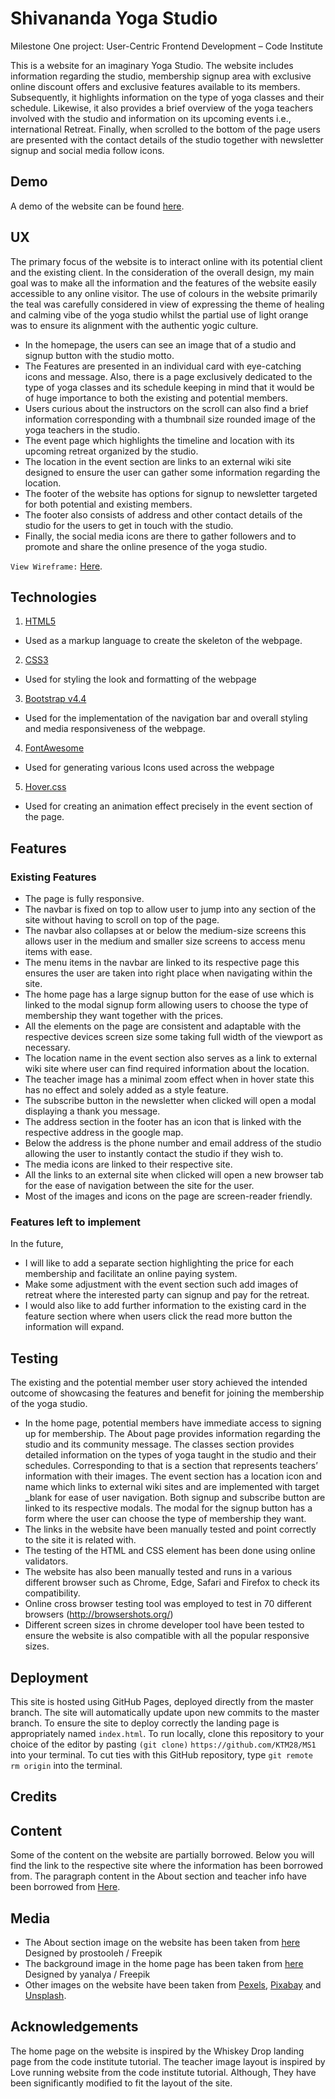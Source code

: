 # Shivananda Yoga Studio 
Milestone One project: User-Centric Frontend Development – Code Institute

This is a website for an imaginary Yoga Studio. The website includes information regarding the studio, membership signup area with exclusive online discount offers and exclusive features available to its members. Subsequently, it highlights information on the type of yoga classes and their schedule. Likewise, it also provides a brief overview of the yoga teachers involved with the studio and information on its upcoming events i.e., international Retreat. Finally, when scrolled to the bottom of the page users are presented with the contact details of the studio together with newsletter signup and social media follow icons.

## Demo
A demo of the website can be found [here](https://ktm28.github.io/MS1/).

## UX

The primary focus of the website is to interact online with its potential client and the existing client. In the consideration of the overall design, my main goal was to make all the information and the features of the website easily accessible to any online visitor. The use of colours in the website primarily the teal was carefully considered in view of expressing the theme of healing and calming vibe of the yoga studio whilst the partial use of light orange was to ensure its alignment with the authentic yogic culture. 



*	In the homepage, the users can see an image that of a studio and signup button with the studio motto. 
*	The Features are presented in an individual card with eye-catching icons and message. Also, there is a page exclusively dedicated to the type of yoga classes and its schedule keeping in mind that it would be of huge importance to both the existing and potential members. 
*	Users curious about the instructors on the scroll can also find a brief information corresponding with a thumbnail size rounded image of the yoga teachers in the studio. 
*	The event page which highlights the timeline and location with its upcoming retreat organized by the studio. 
*	The location in the event section are links to an external wiki site designed to ensure the user can gather some information regarding the location.
*	The footer of the website has options for signup to newsletter targeted for both potential and existing members. 
*	The footer also consists of address and other contact details of the studio for the users to get in touch with the studio. 
*	Finally, the social media icons are there to gather followers and to promote and share the online presence of the yoga studio.


 `View Wireframe:` 
[Here](https://github.com/KTM28/MS1/tree/master/wireframe).




## Technologies
1.	[HTML5](https://www.w3schools.com/html/html5_intro.asp) 
* Used as a markup language to create the skeleton of the webpage.
2.	[CSS3](https://en.wikipedia.org/wiki/Cascading_Style_Sheets) 
* Used for styling the look and formatting of the webpage
3.	[Bootstrap v4.4](https://getbootstrap.com/)  
* Used for the implementation of the navigation bar and overall styling and media responsiveness of the webpage.
4.	[FontAwesome](https://fontawesome.com/)
* Used for generating various Icons used across the webpage  
5.	[Hover.css](https://ianlunn.github.io/Hover/) 
* Used for creating an animation effect precisely in the event section of the page. 




## Features



### Existing Features

*	The page is fully responsive. 
*	The navbar is fixed on top to allow user to jump into any section of the site without having to scroll on top of the page. 
*	The navbar also collapses at or below the medium-size screens this allows user in the medium and smaller size screens to access menu items with ease. 
*	The menu items in the navbar are linked to its respective page this ensures the user are taken into right place when navigating within the site. 
*	The home page has a large signup button for the ease of use which is linked to the modal signup form allowing users to choose the type of membership they want together with the prices. 
*	All the elements on the page are consistent and adaptable with the respective devices screen size some taking full width of the viewport as necessary. 
*	The location name in the event section also serves as a link to external wiki site where user can find required information about the location. 
*	The teacher image has a minimal zoom effect when in hover state this has no effect and solely added as a style feature. 
*	The subscribe button in the newsletter when clicked will open a modal displaying a thank you message. 
*	The address section in the footer has an icon that is linked with the respective address in the google map. 
*	Below the address is the phone number and email address of the studio allowing the user to instantly contact the studio if they wish to. 
*	The media icons are linked to their respective site. 
*	All the links to an external site when clicked will open a new browser tab for the ease of navigation between the site for the user. 
*	Most of the images and icons on the page are screen-reader friendly.



### Features left to implement
In the future, 

* I will like to add a separate section highlighting the price for each membership and facilitate an online paying system. 
* Make some adjustment with the event section such add images of retreat where the interested party can signup and pay for the retreat. 
* I would also like to add further information to the existing card in the feature section where when users click the read more button the information will expand.



## Testing
The existing and the potential member user story achieved the intended outcome of showcasing the features and benefit for joining the membership of the yoga studio. 
* In the home page, potential members have immediate access to signing up for membership. The About page provides information regarding the studio and its community message. The classes section provides detailed information on the types of yoga taught in the studio and their schedules. Corresponding to that is a section that represents teachers’ information with their images. The event section has a location icon and name which links to external wiki sites and are implemented with target _blank for ease of user navigation. Both signup and subscribe button are linked to its respective modals. The modal for the signup button has a form where the user can choose the type of membership they want. 
* The links in the website have been manually tested and point correctly to the site it is related with. 
* The testing of the HTML and CSS element has been done using online validators. 
* The website has also been manually tested and runs in a various different browser such as Chrome, Edge, Safari and Firefox to check its compatibility. 
* Online cross browser testing tool was employed to test in 70 different browsers (http://browsershots.org/)
* Different screen sizes in chrome developer tool have been tested to ensure the website is also compatible with all the popular responsive sizes.



## Deployment
This site is hosted using GitHub Pages, deployed directly from the master branch. The site will automatically update upon new commits to the master branch. To ensure the site to deploy correctly the landing page is appropriately named `index.html`.
To run locally, clone this repository to your choice of the editor by pasting `(git clone)` `https://github.com/KTM28/MS1`   into your terminal. To cut ties with this GitHub repository, type `git remote rm origin` into the terminal.


## Credits


## Content
Some of the content on the website are partially borrowed. Below you will find the link to the respective site where the information has been borrowed from.
The paragraph content in the About section and teacher info have been borrowed from [Here](http://www.yogabuzz.org/).



## Media
* The About section image on the website has been taken from
[here](https://www.freepik.com/) Designed by prostooleh / Freepik
* The background image in the home page has been taken from
[here](https://www.freepik.com/) Designed by yanalya / Freepik
* Other images on the website have been taken from [Pexels](https://www.pexels.com/), [Pixabay](https://pixabay.com/) and [Unsplash](https://unsplash.com/).



## Acknowledgements
The home page on the website is inspired by the Whiskey Drop landing page from the code institute tutorial. The teacher image layout is inspired by Love running website from the code institute tutorial. Although, They have been significantly modified to fit the layout of the site. 




